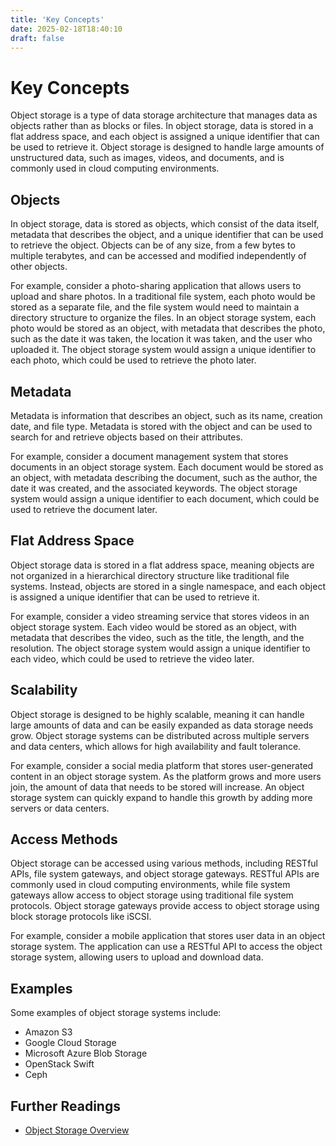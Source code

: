 ```yaml
---
title: 'Key Concepts'
date: 2025-02-18T18:40:10
draft: false
---
```


# Key Concepts

Object storage is a type of data storage architecture that manages data as objects rather than as blocks or files. In object storage, data is stored in a flat address space, and each object is assigned a unique identifier that can be used to retrieve it. Object storage is designed to handle large amounts of unstructured data, such as images, videos, and documents, and is commonly used in cloud computing environments.

## **Objects**

In object storage, data is stored as objects, which consist of the data itself, metadata that describes the object, and a unique identifier that can be used to retrieve the object. Objects can be of any size, from a few bytes to multiple terabytes, and can be accessed and modified independently of other objects.

For example, consider a photo-sharing application that allows users to upload and share photos. In a traditional file system, each photo would be stored as a separate file, and the file system would need to maintain a directory structure to organize the files. In an object storage system, each photo would be stored as an object, with metadata that describes the photo, such as the date it was taken, the location it was taken, and the user who uploaded it. The object storage system would assign a unique identifier to each photo, which could be used to retrieve the photo later.

## **Metadata**

Metadata is information that describes an object, such as its name, creation date, and file type. Metadata is stored with the object and can be used to search for and retrieve objects based on their attributes.

For example, consider a document management system that stores documents in an object storage system. Each document would be stored as an object, with metadata describing the document, such as the author, the date it was created, and the associated keywords. The object storage system would assign a unique identifier to each document, which could be used to retrieve the document later.

## **Flat Address Space**

Object storage data is stored in a flat address space, meaning objects are not organized in a hierarchical directory structure like traditional file systems. Instead, objects are stored in a single namespace, and each object is assigned a unique identifier that can be used to retrieve it.

For example, consider a video streaming service that stores videos in an object storage system. Each video would be stored as an object, with metadata that describes the video, such as the title, the length, and the resolution. The object storage system would assign a unique identifier to each video, which could be used to retrieve the video later.

## **Scalability**

Object storage is designed to be highly scalable, meaning it can handle large amounts of data and can be easily expanded as data storage needs grow. Object storage systems can be distributed across multiple servers and data centers, which allows for high availability and fault tolerance.

For example, consider a social media platform that stores user-generated content in an object storage system. As the platform grows and more users join, the amount of data that needs to be stored will increase. An object storage system can quickly expand to handle this growth by adding more servers or data centers.

## **Access Methods**

Object storage can be accessed using various methods, including RESTful APIs, file system gateways, and object storage gateways. RESTful APIs are commonly used in cloud computing environments, while file system gateways allow access to object storage using traditional file system protocols. Object storage gateways provide access to object storage using block storage protocols like iSCSI.

For example, consider a mobile application that stores user data in an object storage system. The application can use a RESTful API to access the object storage system, allowing users to upload and download data.

## **Examples**

Some examples of object storage systems include:

- Amazon S3
- Google Cloud Storage
- Microsoft Azure Blob Storage
- OpenStack Swift
- Ceph

## **Further Readings**

- [Object Storage Overview](https://www.ibm.com/cloud/learn/object-storage)
